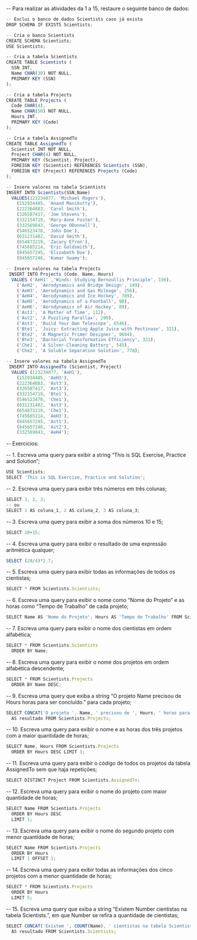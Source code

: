 -- Para realizar as atividades da 1 a 15, restaure o seguinte banco de dados:
```js
-- Exclui o banco de dados Scientists caso já exista
DROP SCHEMA IF EXISTS Scientists;

-- Cria o banco Scientists
CREATE SCHEMA Scientists;
USE Scientists;

-- Cria a tabela Scientists
CREATE TABLE Scientists (
  SSN INT,
  Name CHAR(30) NOT NULL,
  PRIMARY KEY (SSN)
);

-- Cria a tabela Projects
CREATE TABLE Projects (
  Code CHAR(4),
  Name CHAR(50) NOT NULL,
  Hours INT,
  PRIMARY KEY (Code)
);

-- Cria a tabela AssignedTo
CREATE TABLE AssignedTo (
  Scientist INT NOT NULL,
  Project CHAR(4) NOT NULL,
  PRIMARY KEY (Scientist, Project),
  FOREIGN KEY (Scientist) REFERENCES Scientists (SSN),
  FOREIGN KEY (Project) REFERENCES Projects (Code)
);

-- Insere valores na tabela Scientists
INSERT INTO Scientists(SSN,Name)
  VALUES(123234877, 'Michael Rogers'),
    (152934485, 'Anand Manikutty'),
    (222364883, 'Carol Smith'),
    (326587417, 'Joe Stevens'),
    (332154719, 'Mary-Anne Foster'),
    (332569843, 'George ODonnell'),
    (546523478, 'John Doe'),
    (631231482, 'David Smith'),
    (654873219, 'Zacary Efron'),
    (745685214, 'Eric Goldsmith'),
    (845657245, 'Elizabeth Doe'),
    (845657246, 'Kumar Swamy');

-- Insere valores na tabela Projects
 INSERT INTO Projects (Code, Name, Hours)
  VALUES ('AeH1' ,'Winds: Studying Bernoullis Principle', 156),
    ('AeH2', 'Aerodynamics and Bridge Design', 189),
    ('AeH3', 'Aerodynamics and Gas Mileage', 256),
    ('AeH4', 'Aerodynamics and Ice Hockey', 789),
    ('AeH5', 'Aerodynamics of a Football', 98),
    ('AeH6', 'Aerodynamics of Air Hockey', 89),
    ('Ast1', 'A Matter of Time', 112),
    ('Ast2', 'A Puzzling Parallax', 299),
    ('Ast3', 'Build Your Own Telescope', 6546),
    ('Bte1', 'Juicy: Extracting Apple Juice with Pectinase', 321),
    ('Bte2', 'A Magnetic Primer Designer', 9684),
    ('Bte3', 'Bacterial Transformation Efficiency', 321),
    ('Che1', 'A Silver-Cleaning Battery', 545),
    ('Che2', 'A Soluble Separation Solution', 778);

-- Insere valores na tabela AssignedTo
 INSERT INTO AssignedTo (Scientist, Project)
  VALUES (123234877, 'AeH1'),
    (152934485, 'AeH3'),
    (222364883, 'Ast3'),
    (326587417, 'Ast3'),
    (332154719, 'Bte1'),
    (546523478, 'Che1'),
    (631231482, 'Ast3'),
    (654873219, 'Che1'),
    (745685214, 'AeH3'),
    (845657245, 'Ast1'),
    (845657246, 'Ast2'),
    (332569843, 'AeH4');
```
-- Exercicios: 

-- 1. Escreva uma query para exibir a string “This is SQL Exercise, Practice and Solution”;
```js
USE Scientists;
SELECT 'This is SQL Exercise, Practice and Solution';
```

-- 2. Escreva uma query para exibir três números em três colunas;
```js
SELECT 1, 2, 3;
-- ou
SELECT 1 AS coluna_1, 2 AS coluna_2, 3 AS coluna_3;
```

-- 3. Escreva uma query para exibir a soma dos números 10 e 15;
```js
SELECT 10+15;
```

-- 4. Escreva uma query para exibir o resultado de uma expressão aritmética qualquer;
```js
SELECT (29/4)*2.7;
```

-- 5. Escreva uma query para exibir todas as informações de todos os cientistas;
```js
SELECT * FROM Scientists.Scientists;
```

-- 6. Escreva uma query para exibir o nome como “Nome do Projeto” e as horas como “Tempo de Trabalho” de cada projeto;
```js
SELECT Name AS 'Nome do Projeto', Hours AS 'Tempo de Trabalho' FROM Scientists.Projects;
```

-- 7. Escreva uma query para exibir o nome dos cientistas em ordem alfabética;
```js
SELECT * FROM Scientists.Scientists 
  ORDER BY Name;
```

-- 8. Escreva uma query para exibir o nome dos projetos em ordem alfabética descendente;
```js
SELECT * FROM Scientists.Projects 
  ORDER BY Name DESC;
```

-- 9. Escreva uma query que exiba a string “O projeto Name precisou de Hours horas para ser concluído.” para cada projeto;
```js
SELECT CONCAT('O projeto ', Name, ' precisou de ', Hours, ' horas para ser concluído.') 
  AS resultado FROM Scientists.Projects;
```

-- 10. Escreva uma query para exibir o nome e as horas dos três projetos com a maior quantidade de horas;
```js
SELECT Name, Hours FROM Scientists.Projects 
  ORDER BY Hours DESC LIMIT 3;
```

-- 11. Escreva uma query para exibir o código de todos os projetos da tabela AssignedTo sem que haja repetições;
```js
SELECT DISTINCT Project FROM Scientists.AssignedTo;
```

-- 12. Escreva uma query para exibir o nome do projeto com maior quantidade de horas;
```js
SELECT Name FROM Scientists.Projects 
  ORDER BY Hours DESC 
  LIMIT 1;
```

-- 13. Escreva uma query para exibir o nome do segundo projeto com menor quantidade de horas;
```js
SELECT Name FROM Scientists.Projects 
  ORDER BY Hours 
  LIMIT 1 OFFSET 1;
```

-- 14. Escreva uma query para exibir todas as informações dos cinco projetos com a menor quantidade de horas;
```js
SELECT * FROM Scientists.Projects 
  ORDER BY Hours 
  LIMIT 5;
```

-- 15. Escreva uma query que exiba a string “Existem Number cientistas na tabela Scientists.”, em que Number se refira a quantidade de cientistas;
```js
SELECT CONCAT('Existem ', COUNT(Name), ' cientistas na tabela Scientists.') 
  AS resultado FROM Scientists.Scientists;
```

